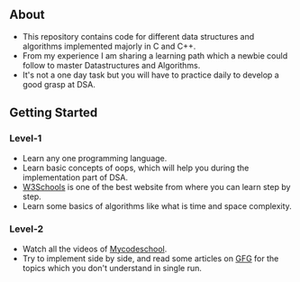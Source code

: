 ## About
* This repository contains code for different data structures and algorithms implemented majorly in C and C++.
* From my experience I am sharing a learning path which a newbie could follow to master Datastructures and Algorithms.
* It's not a one day task but you will have to practice daily to develop a good grasp at DSA.
 
## Getting Started
### Level-1
* Learn any one programming language. 
* Learn basic concepts of oops, which will help you during the implementation part of DSA.
* [W3Schools](https://www.w3schools.com/) is one of the best website from where you can learn step by step.
* Learn some basics of algorithms like what is time and space complexity.

### Level-2
* Watch all the videos of [Mycodeschool](https://www.youtube.com/playlist?list=PL2_aWCzGMAwI3W_JlcBbtYTwiQSsOTa6P).
* Try to implement side by side, and read some articles on [GFG](https://geeksforgeeks.org/) for the topics which you don't understand in single run. 

